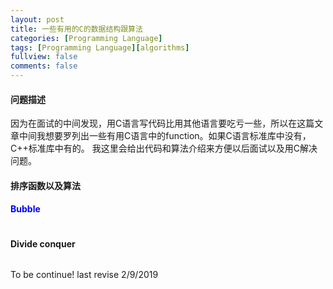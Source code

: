 ```yaml
---
layout: post
title: 一些有用的C的数据结构跟算法
categories: [Programming Language]
tags: [Programming Language][algorithms]
fullview: false
comments: false
---
```


#### 问题描述
因为在面试的中间发现，用C语言写代码比用其他语言要吃亏一些，所以在这篇文章中间我想要罗列出一些有用C语言中的function。如果C语言标准库中没有，C++标准库中有的。 我这里会给出代码和算法介绍来方便以后面试以及用C解决问题。

#### 排序函数以及算法
#### <span style="color:blue">Bubble </span>
``````

``````
#### Divide conquer

``````

``````



To be continue! last revise 2/9/2019
